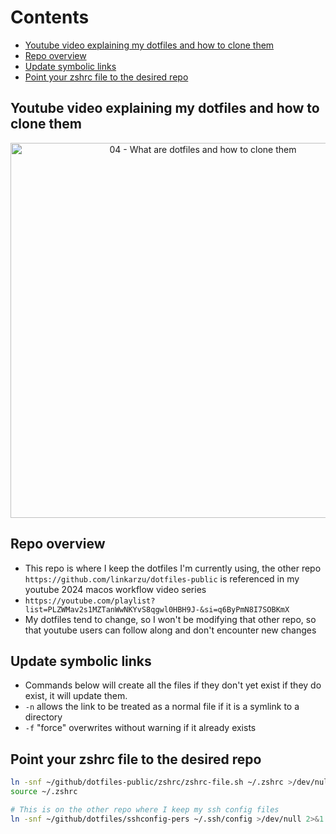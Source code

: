 # Contents

<!-- toc -->

- [Youtube video explaining my dotfiles and how to clone them](#youtube-video-explaining-my-dotfiles-and-how-to-clone-them)
- [Repo overview](#repo-overview)
- [Update symbolic links](#update-symbolic-links)
- [Point your zshrc file to the desired repo](#point-your-zshrc-file-to-the-desired-repo)

<!-- tocstop -->

## Youtube video explaining my dotfiles and how to clone them

<div align="center">
    <a href="https://youtu.be/XBjfzySpGdE">
        <img
          src="https://res.cloudinary.com/daqwsgmx6/image/upload/v1706358848/youtube/2024-macos-workflow/04-dotfiles-playback"
          alt="04 - What are dotfiles and how to clone them"
          width="600"
        />
    </a>
</div>

## Repo overview

- This repo is where I keep the dotfiles I'm currently using, the other repo
  `https://github.com/linkarzu/dotfiles-public` is referenced in my youtube 2024
  macos workflow video series
- `https://youtube.com/playlist?list=PLZWMav2s1MZTanWwNKYvS8qgwl0HBH9J-&si=q6ByPmN8I7SOBKmX`
- My dotfiles tend to change, so I won't be modifying that other repo, so that
  youtube users can follow along and don't encounter new changes

## Update symbolic links

- Commands below will create all the files if they don't yet exist if they do
  exist, it will update them.
- `-n` allows the link to be treated as a normal file if it is a symlink to a
  directory
- `-f` "force" overwrites without warning if it already exists

## Point your zshrc file to the desired repo

```bash
ln -snf ~/github/dotfiles-public/zshrc/zshrc-file.sh ~/.zshrc >/dev/null 2>&1
source ~/.zshrc
```

```bash
# This is on the other repo where I keep my ssh config files
ln -snf ~/github/dotfiles/sshconfig-pers ~/.ssh/config >/dev/null 2>&1
```
